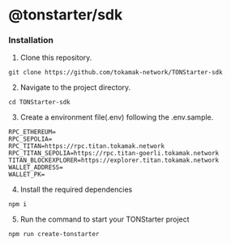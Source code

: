 # @tonstarter/sdk

### Installation

1.  Clone this repository.

```
git clone https://github.com/tokamak-network/TONStarter-sdk
```

2. Navigate to the project directory.

```
cd TONStarter-sdk
```

3. Create a environment file(.env) following the .env.sample.

```
RPC_ETHEREUM=
RPC_SEPOLIA=
RPC_TITAN=https://rpc.titan.tokamak.network
RPC_TITAN_SEPOLIA=https://rpc.titan-goerli.tokamak.network
TITAN_BLOCKEXPLORER=https://explorer.titan.tokamak.network
WALLET_ADDRESS=
WALLET_PK=
```

4. Install the required dependencies

```
npm i
```

5. Run the command to start your TONStarter project

```
npm run create-tonstarter
```
